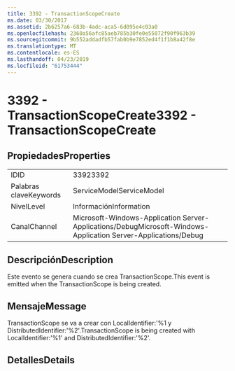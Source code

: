 ```yaml
---
title: 3392 - TransactionScopeCreate
ms.date: 03/30/2017
ms.assetid: 2b6257a6-683b-4adc-aca5-6d095e4c03a0
ms.openlocfilehash: 2360a56afc85aeb785b30fe0e55072f90f963b39
ms.sourcegitcommit: 9b552addadfb57fab0b9e7852ed4f1f1b8a42f8e
ms.translationtype: MT
ms.contentlocale: es-ES
ms.lasthandoff: 04/23/2019
ms.locfileid: "61753444"
---
```

# <a name="3392---transactionscopecreate"></a><span data-ttu-id="59695-102">3392 - TransactionScopeCreate</span><span class="sxs-lookup"><span data-stu-id="59695-102">3392 - TransactionScopeCreate</span></span>
## <a name="properties"></a><span data-ttu-id="59695-103">Propiedades</span><span class="sxs-lookup"><span data-stu-id="59695-103">Properties</span></span>  
  
|||  
|-|-|  
|<span data-ttu-id="59695-104">ID</span><span class="sxs-lookup"><span data-stu-id="59695-104">ID</span></span>|<span data-ttu-id="59695-105">3392</span><span class="sxs-lookup"><span data-stu-id="59695-105">3392</span></span>|  
|<span data-ttu-id="59695-106">Palabras clave</span><span class="sxs-lookup"><span data-stu-id="59695-106">Keywords</span></span>|<span data-ttu-id="59695-107">ServiceModel</span><span class="sxs-lookup"><span data-stu-id="59695-107">ServiceModel</span></span>|  
|<span data-ttu-id="59695-108">Nivel</span><span class="sxs-lookup"><span data-stu-id="59695-108">Level</span></span>|<span data-ttu-id="59695-109">Información</span><span class="sxs-lookup"><span data-stu-id="59695-109">Information</span></span>|  
|<span data-ttu-id="59695-110">Canal</span><span class="sxs-lookup"><span data-stu-id="59695-110">Channel</span></span>|<span data-ttu-id="59695-111">Microsoft-Windows-Application Server-Applications/Debug</span><span class="sxs-lookup"><span data-stu-id="59695-111">Microsoft-Windows-Application Server-Applications/Debug</span></span>|  
  
## <a name="description"></a><span data-ttu-id="59695-112">Descripción</span><span class="sxs-lookup"><span data-stu-id="59695-112">Description</span></span>  
 <span data-ttu-id="59695-113">Este evento se genera cuando se crea TransactionScope.</span><span class="sxs-lookup"><span data-stu-id="59695-113">This event is emitted when the TransactionScope is being created.</span></span>  
  
## <a name="message"></a><span data-ttu-id="59695-114">Mensaje</span><span class="sxs-lookup"><span data-stu-id="59695-114">Message</span></span>  
 <span data-ttu-id="59695-115">TransactionScope se va a crear con LocalIdentifier:'%1 y DistributedIdentifier:'%2'.</span><span class="sxs-lookup"><span data-stu-id="59695-115">TransactionScope is being created with LocalIdentifier:'%1' and DistributedIdentifier:'%2'.</span></span>  
  
## <a name="details"></a><span data-ttu-id="59695-116">Detalles</span><span class="sxs-lookup"><span data-stu-id="59695-116">Details</span></span>
